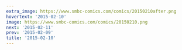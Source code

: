 ```yaml
---
extra_image: https://www.smbc-comics.com/comics/20150210after.png
hovertext: '2015-02-10'
image: https://www.smbc-comics.com/comics/20150210.png
next: '2015-02-11'
prev: '2015-02-09'
title: '2015-02-10'
---
```

